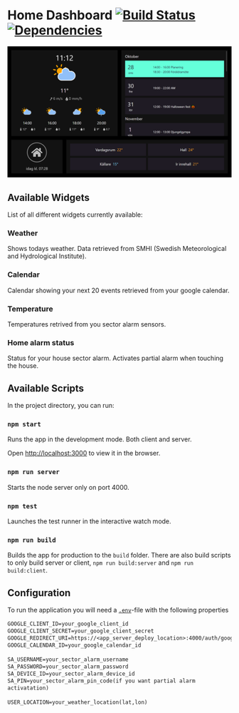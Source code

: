 # Home Dashboard [![Build Status](https://travis-ci.org/karmats/home-dash.svg?branch=master)](https://travis-ci.org/karmats/home-dash) [![Dependencies](https://david-dm.org/karmats/home-dash.svg)](https://david-dm.org/karmats/home-dash)

![Example](/public/example/application-screenshot.png 'Dashboard example')

## Available Widgets

List of all different widgets currently available:

### Weather

Shows todays weather. Data retrieved from SMHI (Swedish Meteorological and Hydrological Institute).

### Calendar

Calendar showing your next 20 events retrieved from your google calendar.

### Temperature

Temperatures retrived from you sector alarm sensors.

### Home alarm status

Status for your house sector alarm. Activates partial alarm when touching the house.

## Available Scripts

In the project directory, you can run:

### `npm start`

Runs the app in the development mode. Both client and server.

Open [http://localhost:3000](http://localhost:3000) to view it in the browser.

### `npm run server`

Starts the node server only on port 4000.

### `npm test`

Launches the test runner in the interactive watch mode.

### `npm run build`

Builds the app for production to the `build` folder.
There are also build scripts to only build server or client, `npm run build:server` and `npm run build:client`.

## Configuration

To run the application you will need a [`.env`](https://github.com/motdotla/dotenv#readme)-file with the following properties

```
GOOGLE_CLIENT_ID=your_google_client_id
GOOGLE_CLIENT_SECRET=your_google_client_secret
GOOGLE_REDIRECT_URI=https://<app_server_deploy_location>:4000/auth/google
GOOGLE_CALENDAR_ID=your_google_calendar_id

SA_USERNAME=your_sector_alarm_username
SA_PASSWORD=your_sector_alarm_password
SA_DEVICE_ID=your_sector_alarm_device_id
SA_PIN=your_sector_alarm_pin_code(if you want partial alarm activatation)

USER_LOCATION=your_weather_location(lat,lon)
```

